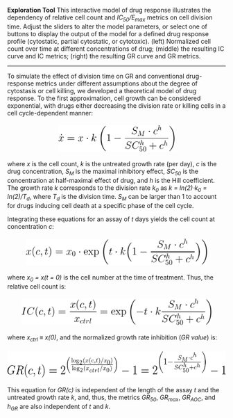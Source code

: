 **Exploration Tool**
This interactive model of drug response illustrates the dependency of relative cell count and *IC<sub>50</sub>/E<sub>max</sub>* metrics on cell division time. Adjust the sliders to alter the model parameters, or select one of buttons to display the output of the model for a defined drug response profile (cytostatic, partial cytostatic, or cytotoxic). (left) Normalized cell count over time at different concentrations of drug; (middle) the resulting IC curve and IC metrics; (right) the resulting GR curve and GR metrics.

---

To simulate the effect of division time on GR and conventional drug-response metrics under different assumptions about the degree of cytostasis or cell killing, we developed a theoretical model of drug response. To the first approximation, cell growth can be considered exponential, with drugs either decreasing the division rate or killing cells in a cell cycle-dependent manner:

<img src="images/image06.png" style="height: 60px; display: block; margin: auto; margin-bottom: 20px; margin-top: 20px;"/>

where *x* is the cell count, *k* is the untreated growth rate (per day), *c* is the drug concentration, *S<sub>M</sub>* is the maximal inhibitory effect, *SC<sub>50</sub>* is the concentration at half-maximal effect of drug, and *h* is the Hill coefficient. The growth rate *k* corresponds to the division rate *k<sub>0</sub>* as *k = ln(2)⋅k<sub>0</sub> = ln(2)/T<sub>d</sub>*, where *T<sub>d</sub>* is the division time. *S<sub>M</sub>* can be larger than 1 to account for drugs inducing cell death at a specific phase of the cell cycle.

Integrating these equations for an assay of *t* days yields the cell count at concentration *c*:

<img src="images/image11.png" style="height: 60px; display: block; margin: auto; margin-bottom: 20px; margin-top: 20px;"/>

where *x<sub>0</sub> = x(t = 0)* is the cell number at the time of treatment. Thus, the relative cell count is:

<img src="images/image00.png" style="height: 60px; display: block; margin: auto; margin-bottom: 20px; margin-top: 20px;"/>

where *x<sub>ctrl</sub> ≡ x(0)*, and the normalized growth rate inhibition (*GR value*) is:

<img src="images/image09.png" style="height: 60px; display: block; margin: auto; margin-bottom: 20px; margin-top: 20px;"/>

This equation for *GR&#40;c\)* is independent of the length of the assay *t* and the untreated growth rate *k*, and, thus, the metrics *GR<sub>50</sub>*, *GR<sub>max</sub>*, *GR<sub>AOC</sub>*, and *h<sub>GR</sub>* are also independent of *t* and *k*. 